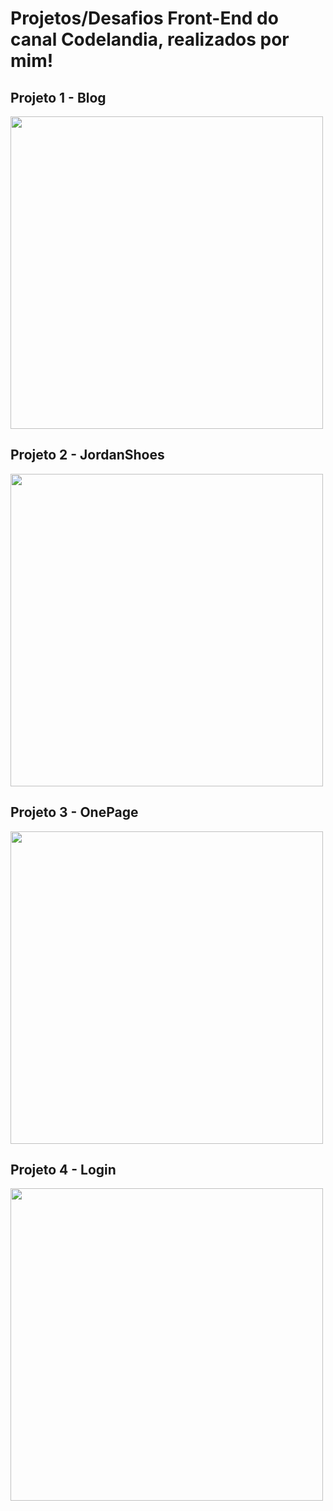 # Projetos/Desafios Front-End do canal Codelandia, realizados por mim!

## Projeto 1 - Blog
<img src = https://user-images.githubusercontent.com/86636949/186952210-2c064744-861c-475f-8013-5480e344f355.png width='500px' />

## Projeto 2 - JordanShoes
<img src = https://user-images.githubusercontent.com/86636949/186939911-4fdcdea3-2687-445e-8e10-875781486288.png width='500px' />

## Projeto 3 - OnePage
<img src = https://user-images.githubusercontent.com/86636949/186952249-f9e0736a-cf19-4b7f-a587-fbb1295ec0f7.png width='500px' />

## Projeto 4 - Login
<img src = https://user-images.githubusercontent.com/86636949/187104149-4652195e-4b3b-4b53-af0d-71beba8aca97.png width='500px' />
